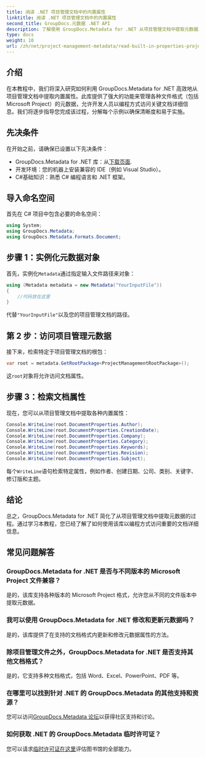 ```yaml
---
title: 阅读 .NET 项目管理文档中的内置属性
linktitle: 阅读 .NET 项目管理文档中的内置属性
second_title: GroupDocs.元数据 .NET API
description: 了解使用 GroupDocs.Metadata for .NET 从项目管理文档中提取元数据。增强您的文档处理能力。
type: docs
weight: 10
url: /zh/net/project-management-metadata/read-built-in-properties-project-management-documents/
---
```

## 介绍
在本教程中，我们将深入研究如何利用 GroupDocs.Metadata for .NET 高效地从项目管理文档中提取内置属性。此库提供了强大的功能来管理各种文件格式（包括 Microsoft Project）的元数据，允许开发人员以编程方式访问关键文档详细信息。我们将逐步指导您完成该过程，分解每个示例以确保清晰度和易于实施。
## 先决条件
在开始之前，请确保已设置以下先决条件：
-  GroupDocs.Metadata for .NET 库：从[下载页面](https://releases.groupdocs.com/metadata/net/).
- 开发环境：您的机器上安装兼容的 IDE（例如 Visual Studio）。
- C#基础知识：熟悉 C# 编程语言和 .NET 框架。

## 导入命名空间
首先在 C# 项目中包含必要的命名空间：
```csharp
using System;
using GroupDocs.Metadata;
using GroupDocs.Metadata.Formats.Document;
```
## 步骤 1：实例化元数据对象
首先，实例化`Metadata`通过指定输入文件路径来对象：
```csharp
using (Metadata metadata = new Metadata("YourInputFile"))
{
    //代码放在这里
}
```
代替`"YourInputFile"`以及您的项目管理文档的路径。
## 第 2 步：访问项目管理元数据
接下来，检索特定于项目管理文档的根包：
```csharp
var root = metadata.GetRootPackage<ProjectManagementRootPackage>();
```
这`root`对象将允许访问文档属性。
## 步骤 3：检索文档属性
现在，您可以从项目管理文档中提取各种内置属性：
```csharp
Console.WriteLine(root.DocumentProperties.Author);
Console.WriteLine(root.DocumentProperties.CreationDate);
Console.WriteLine(root.DocumentProperties.Company);
Console.WriteLine(root.DocumentProperties.Category);
Console.WriteLine(root.DocumentProperties.Keywords);
Console.WriteLine(root.DocumentProperties.Revision);
Console.WriteLine(root.DocumentProperties.Subject);
```
每个`WriteLine`语句检索特定属性，例如作者、创建日期、公司、类别、关键字、修订版和主题。

## 结论
总之，GroupDocs.Metadata for .NET 简化了从项目管理文档中提取元数据的过程。通过学习本教程，您已经了解了如何使用该库以编程方式访问重要的文档详细信息。

## 常见问题解答
### GroupDocs.Metadata for .NET 是否与不同版本的 Microsoft Project 文件兼容？
是的，该库支持各种版本的 Microsoft Project 格式，允许您从不同的文件版本中提取元数据。
### 我可以使用 GroupDocs.Metadata for .NET 修改和更新元数据吗？
是的，该库提供了在支持的文档格式内更新和修改元数据属性的方法。
### 除项目管理文件之外，GroupDocs.Metadata for .NET 是否支持其他文档格式？
是的，它支持多种文档格式，包括 Word、Excel、PowerPoint、PDF 等。
### 在哪里可以找到针对 .NET 的 GroupDocs.Metadata 的其他支持和资源？
您可以访问[GroupDocs.Metadata 论坛](https://forum.groupdocs.com/c/metadata/14)以获得社区支持和讨论。
### 如何获取 .NET 的 GroupDocs.Metadata 临时许可证？
您可以请求[临时许可证在这里](https://purchase.groupdocs.com/temporary-license/)评估图书馆的全部能力。
